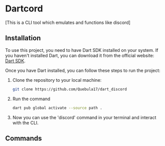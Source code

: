 # Dartcord

[This is a CLI tool which emulates and functions like discord]

## Installation

To use this project, you need to have Dart SDK installed on your system. If you haven't installed Dart, you can download it from the official website: [Dart SDK](https://dart.dev/get-dart).

Once you have Dart installed, you can follow these steps to run the project:

1. Clone the repository to your local machine:
   ```bash
   git clone https://github.com/Quebula17/dart_discord

2. Run the command 
    ```bash
    dart pub global activate --source path .

3. Now you can use the 'discord' command in your terminal and interact with the CLI.

## Commands

